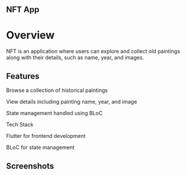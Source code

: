 ## NFT App

# Overview

NFT is an application where users can explore and collect old paintings along with their details, such as name, year, and images.

## Features

Browse a collection of historical paintings

View details including painting name, year, and image

State management handled using BLoC

Tech Stack

Flutter for frontend development

BLoC for state management

## Screenshots

<src img = "https://github.com/user-attachments/assets/8ba17b19-6897-47fd-8f76-10dd0418fd54" width = "200">
<src img = "https://github.com/user-attachments/assets/d9c106dc-05d1-4488-9b7a-b761a9ecd36f" width = "200">
<src img = "https://github.com/user-attachments/assets/ff933a63-780d-4465-8629-2520f11b9e10" width = "200">
<src img = "https://github.com/user-attachments/assets/f760af03-11de-45f8-af6b-6d5dfe281587" width = "200">
<src img = "https://github.com/user-attachments/assets/12ca6963-a24c-4d0a-98ad-b055c09dd808" width = "200">






